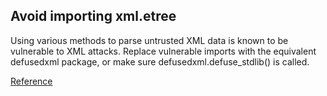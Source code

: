 ## Avoid importing xml.etree

Using various methods to parse untrusted XML data is known to be vulnerable to XML attacks. 
Replace vulnerable imports with the equivalent defusedxml package, or make sure defusedxml.defuse_stdlib() is called.

[Reference](https://docs.openstack.org/bandit/latest/api/bandit.blacklists.html#b405-import-xml-etree)